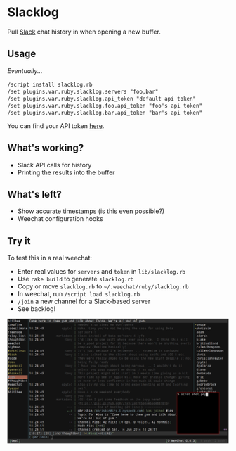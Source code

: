 # Slacklog

Pull [Slack][] chat history in when opening a new buffer.

[slack]: https://slack.com/

## Usage

*Eventually...*

```
/script install slacklog.rb
/set plugins.var.ruby.slacklog.servers "foo,bar"
/set plugins.var.ruby.slacklog.api_token "default api token"
/set plugins.var.ruby.slacklog.foo.api_token "foo's api token"
/set plugins.var.ruby.slacklog.bar.api_token "bar's api token"
```

You can find your API token [here][docs].

[docs]: https://api.slack.com/

## What's working?

- Slack API calls for history
- Printing the results into the buffer

## What's left?

- Show accurate timestamps (is this even possible?)
- Weechat configuration hooks

## Try it

To test this in a real weechat:

- Enter real values for `servers` and `token` in `lib/slacklog.rb`
- Use `rake build` to generate `slacklog.rb`
- Copy or move `slacklog.rb` to `~/.weechat/ruby/slacklog.rb`
- In weechat, run `/script load slacklog.rb`
- `/join` a new channel for a Slack-based server
- See backlog!

![shot](shot.png)

